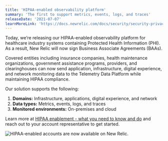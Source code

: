 ```yaml
---
title: 'HIPAA-enabled observability platform'
summary: 'The first to support metrics, events, logs, and traces'
releaseDate: '2021-07-07'
learnMoreLink: 'https://docs.newrelic.com/docs/security/security-privacy/compliance/hipaa-readiness-new-relic/'
---
```


Today, we’re releasing our HIPAA-enabled observability platform for healthcare industry systems containing Protected Health Information (PHI). As a result, New Relic will now sign Business Associate Agreements (BAAs).

Covered entities including insurance companies, health maintenance organizations, government assistance programs, providers, and clearinghouses can now send application, infrastructure, digital experience, and network monitoring data to the Telemetry Data Platform while maintaining HIPAA compliance.

Our solution supports the following:
1. **Domains:** Infrastructure, applications, digital experience, and network
2. **Data types:** Metrics, events, logs, and traces
3. **Monitored environments:** On-premises and cloud

Learn more at [HIPAA enablement - what you need to know and do](https://docs.newrelic.com/docs/security/security-privacy/compliance/hipaa-readiness-new-relic/) and reach out to your account representative to get started.

![HIPAA-enabled accounts are now available on New Relic.](src/images/hipaa1.png "An image showing New Relic's relationship to HIPAA customers.")